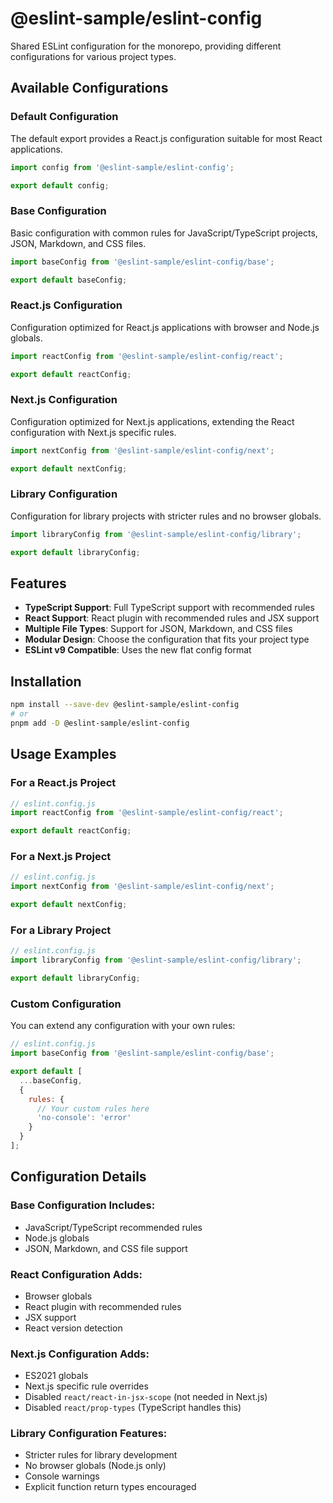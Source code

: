 # @eslint-sample/eslint-config

Shared ESLint configuration for the monorepo, providing different configurations for various project types.

## Available Configurations

### Default Configuration
The default export provides a React.js configuration suitable for most React applications.

```javascript
import config from '@eslint-sample/eslint-config';

export default config;
```

### Base Configuration
Basic configuration with common rules for JavaScript/TypeScript projects, JSON, Markdown, and CSS files.

```javascript
import baseConfig from '@eslint-sample/eslint-config/base';

export default baseConfig;
```

### React.js Configuration
Configuration optimized for React.js applications with browser and Node.js globals.

```javascript
import reactConfig from '@eslint-sample/eslint-config/react';

export default reactConfig;
```

### Next.js Configuration
Configuration optimized for Next.js applications, extending the React configuration with Next.js specific rules.

```javascript
import nextConfig from '@eslint-sample/eslint-config/next';

export default nextConfig;
```

### Library Configuration
Configuration for library projects with stricter rules and no browser globals.

```javascript
import libraryConfig from '@eslint-sample/eslint-config/library';

export default libraryConfig;
```

## Features

- **TypeScript Support**: Full TypeScript support with recommended rules
- **React Support**: React plugin with recommended rules and JSX support
- **Multiple File Types**: Support for JSON, Markdown, and CSS files
- **Modular Design**: Choose the configuration that fits your project type
- **ESLint v9 Compatible**: Uses the new flat config format

## Installation

```bash
npm install --save-dev @eslint-sample/eslint-config
# or
pnpm add -D @eslint-sample/eslint-config
```

## Usage Examples

### For a React.js Project
```javascript
// eslint.config.js
import reactConfig from '@eslint-sample/eslint-config/react';

export default reactConfig;
```

### For a Next.js Project
```javascript
// eslint.config.js
import nextConfig from '@eslint-sample/eslint-config/next';

export default nextConfig;
```

### For a Library Project
```javascript
// eslint.config.js
import libraryConfig from '@eslint-sample/eslint-config/library';

export default libraryConfig;
```

### Custom Configuration
You can extend any configuration with your own rules:

```javascript
// eslint.config.js
import baseConfig from '@eslint-sample/eslint-config/base';

export default [
  ...baseConfig,
  {
    rules: {
      // Your custom rules here
      'no-console': 'error'
    }
  }
];
```

## Configuration Details

### Base Configuration Includes:
- JavaScript/TypeScript recommended rules
- Node.js globals
- JSON, Markdown, and CSS file support

### React Configuration Adds:
- Browser globals
- React plugin with recommended rules
- JSX support
- React version detection

### Next.js Configuration Adds:
- ES2021 globals
- Next.js specific rule overrides
- Disabled `react/react-in-jsx-scope` (not needed in Next.js)
- Disabled `react/prop-types` (TypeScript handles this)

### Library Configuration Features:
- Stricter rules for library development
- No browser globals (Node.js only)
- Console warnings
- Explicit function return types encouraged